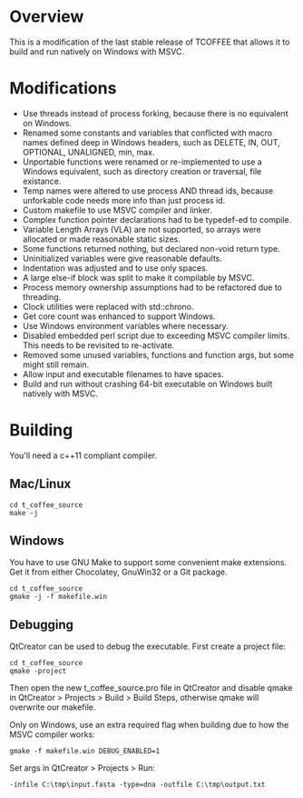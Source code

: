 # Overview

This is a modification of the last stable release of TCOFFEE
that allows it to build and run natively on Windows with MSVC.

# Modifications

- Use threads instead of process forking, because there is no equivalent on Windows.
- Renamed some constants and variables that conflicted with macro names
  defined deep in Windows headers, such as
  DELETE, IN, OUT, OPTIONAL, UNALIGNED, min, max.
- Unportable functions were renamed or re-implemented to use a Windows equivalent,
  such as directory creation or traversal, file existance.
- Temp names were altered to use process AND thread ids,
  because unforkable code needs more info than just process id.
- Custom makefile to use MSVC compiler and linker.
- Complex function pointer declarations had to be typedef-ed to compile.
- Variable Length Arrays (VLA) are not supported, so arrays
  were allocated or made reasonable static sizes.
- Some functions returned nothing, but declared non-void return type.
- Uninitialized variables were give reasonable defaults.
- Indentation was adjusted and to use only spaces.
- A large else-if block was split to make it compilable by MSVC.
- Process memory ownership assumptions had to be refactored due to threading.
- Clock utilities were replaced with std::chrono.
- Get core count was enhanced to support Windows.
- Use Windows environment variables where necessary.
- Disabled embedded perl script due to exceeding MSVC compiler limits.
  This needs to be revisited to re-activate.
- Removed some unused variables, functions and function args, but some might still remain.
- Allow input and executable filenames to have spaces.
- Build and run without crashing 64-bit executable on Windows built natively with MSVC.

# Building

You'll need a c++11 compliant compiler.

## Mac/Linux

    cd t_coffee_source
    make -j
    
## Windows

You have to use GNU Make to support some convenient make extensions. 
Get it from either Chocolatey, GnuWin32 or a Git package.

    cd t_coffee_source
    gmake -j -f makefile.win

## Debugging

QtCreator can be used to debug the executable. First create a project file:

    cd t_coffee_source
    qmake -project

Then open the new t_coffee_source.pro file in QtCreator and disable qmake in
QtCreator > Projects > Build > Build Steps, otherwise qmake will overwrite our
makefile.
  
Only on Windows, use an extra required flag when building due to how the
MSVC compiler works:

    gmake -f makefile.win DEBUG_ENABLED=1

Set args in QtCreator > Projects > Run:

    -infile C:\tmp\input.fasta -type=dna -outfile C:\tmp\output.txt
